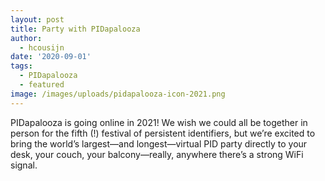 ```yaml
---
layout: post
title: Party with PIDapalooza
author:
  - hcousijn
date: '2020-09-01'
tags:
  - PIDapalooza
  - featured
image: /images/uploads/pidapalooza-icon-2021.png
---
```

PIDapalooza is going online in 2021! We wish we could all be together in person for the fifth (!) festival of persistent identifiers, but we’re excited to bring the world’s largest—and longest—virtual PID party directly to your desk, your couch, your balcony—really, anywhere there’s a strong WiFi signal.
